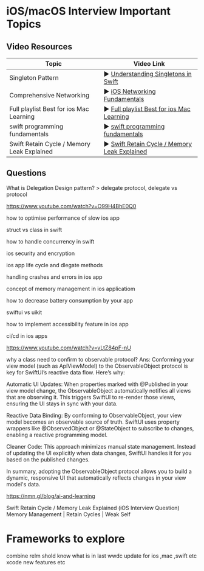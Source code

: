 # iOS/macOS Interview Important Topics

## Video Resources

| Topic | Video Link |
|-------|------------|
| Singleton Pattern | ▶️ [Understanding Singletons in Swift](https://www.youtube.com/watch?v=fiu0DmbnVn0) |
| Comprehensive Networking | ▶️ [iOS Networking Fundamentals](https://www.youtube.com/watch?v=II7WcnHVG4U&list=PLRcTS2CSnBfPY3bdp0OKMkl9hstKMyrOk&index=6) |
| Full playlist Best for ios Mac Learning | ▶️ [Full playlist Best for ios Mac Learning](https://www.youtube.com/watch?v=lkU5s5V1GTg&list=PLRcTS2CSnBfPY3bdp0OKMkl9hstKMyrOk) |
| swift programming fundamentals | ▶️ [swift programming fundamentals](https://www.youtube.com/watch?v=b5abCaytv5M&list=PLRcTS2CSnBfMbk7n5SYBQQhL6iyRf2i81) |
| Swift Retain Cycle / Memory Leak Explained | ▶️ [Swift Retain Cycle / Memory Leak Explained](https://www.youtube.com/watch?v=XAlXnApplk0) |



## Questions

What is Delegation Design pattern? > delegate protocol, delegate vs protocol




https://www.youtube.com/watch?v=O99H4BhE0Q0 

how to optimise performance of slow ios app

struct vs class in swift

how to handle concurrency in swift

ios security and encryption

ios app life cycle and dlegate methods

handling crashes and errors in ios app

concept of memory management in ios applicatiom

how to decrease battery consumption by your app

swiftui vs uikit

how to implement accessibility feature in ios app

ci/cd in ios apps

https://www.youtube.com/watch?v=vLtZ84pF-nU


why a class need to confirm to observable protocol?
Ans:
Conforming your view model (such as ApiViewModel) to the ObservableObject protocol is key for SwiftUI’s reactive data flow. Here’s why:

Automatic UI Updates: When properties marked with @Published in your view model change, the ObservableObject automatically notifies all views that are observing it. This triggers SwiftUI to re-render those views, ensuring the UI stays in sync with your data.

Reactive Data Binding: By conforming to ObservableObject, your view model becomes an observable source of truth. SwiftUI uses property wrappers like @ObservedObject or @StateObject to subscribe to changes, enabling a reactive programming model.

Cleaner Code: This approach minimizes manual state management. Instead of updating the UI explicitly when data changes, SwiftUI handles it for you based on the published changes.

In summary, adopting the ObservableObject protocol allows you to build a dynamic, responsive UI that automatically reflects changes in your view model's data.



https://nmn.gl/blog/ai-and-learning

Swift Retain Cycle / Memory Leak Explained (iOS Interview Question)
Memory Management | Retain Cycles | Weak Self


# Frameworks to explore 

combine 
relm
shold know what is in last wwdc update for ios ,mac ,swift etc
xcode new features etc


